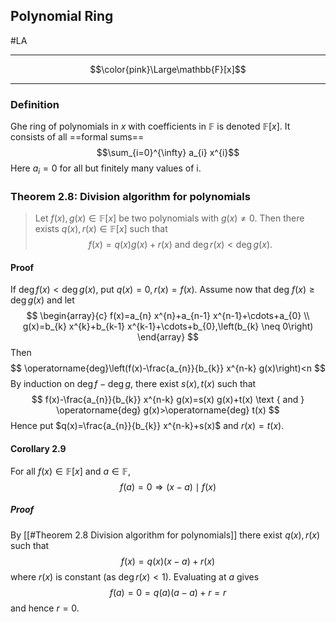 ## Polynomial Ring
#LA 

---
$$\color{pink}\Large\mathbb{F}[x]$$

---
### Definition
Ghe ring of polynomials in $x$ with coefficients in $\mathbb{F}$ is denoted $\mathbb{F}[x]$. It consists of all ==formal sums== $$\sum_{i=0}^{\infty} a_{i} x^{i}$$
Here $a_{i}=0$ for all but finitely many values of $\mathrm{i}$.

### Theorem 2.8: Division algorithm for polynomials
> Let $f(x), g(x) \in \mathbb{F}[x]$ be two polynomials with $g(x) \neq 0$. Then there exists $q(x), r(x) \in \mathbb{F}[x]$ such that $$f(x)=q(x) g(x)+r(x) \text { and } \operatorname{deg} r(x)<\operatorname{deg} g(x).$$

#### Proof
If $\operatorname{deg} f(x)<\operatorname{deg} g(x)$, put $q(x)=0, r(x)=f(x)$.
Assume now that deg $f(x) \geq \operatorname{deg} g(x)$ and let
$$
\begin{array}{c}
f(x)=a_{n} x^{n}+a_{n-1} x^{n-1}+\cdots+a_{0} \\
g(x)=b_{k} x^{k}+b_{k-1} x^{k-1}+\cdots+b_{0},\left(b_{k} \neq 0\right)
\end{array}
$$
Then
$$
\operatorname{deg}\left(f(x)-\frac{a_{n}}{b_{k}} x^{n-k} g(x)\right)<n
$$
By induction on $\operatorname{deg} f-\operatorname{deg} g$, there exist $s(x), t(x)$ such that
$$
f(x)-\frac{a_{n}}{b_{k}} x^{n-k} g(x)=s(x) g(x)+t(x) \text { and } \operatorname{deg} g(x)>\operatorname{deg} t(x)
$$
Hence put $q(x)=\frac{a_{n}}{b_{k}} x^{n-k}+s(x)$ and $r(x)=t(x)$.

#### Corollary 2.9
For all $f(x) \in \mathbb{F}[x]$ and $a \in \mathbb{F}$,
$$
f(a)=0 \Rightarrow(x-a) \mid f(x)
$$
##### Proof
By [[#Theorem 2.8 Division algorithm for polynomials]] there exist $q(x), r(x)$ such that
$$
f(x)=q(x)(x-a)+r(x)
$$
where $r(x)$ is constant (as $\operatorname{deg} r(x)<1)$. Evaluating at $a$ gives
$$
f(a)=0=q(a)(a-a)+r=r
$$
and hence $r=0$.